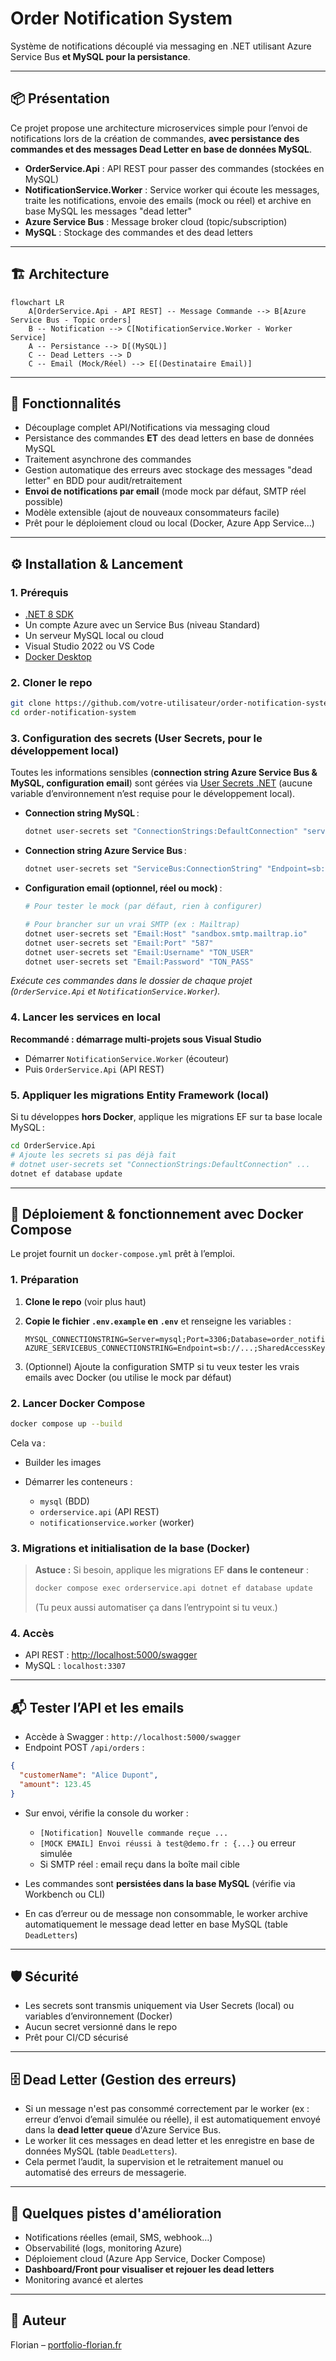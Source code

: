 # Order Notification System

Système de notifications découplé via messaging en .NET utilisant Azure Service Bus **et MySQL pour la persistance**.

---

## 📦 Présentation

Ce projet propose une architecture microservices simple pour l’envoi de notifications lors de la création de commandes, **avec persistance des commandes et des messages Dead Letter en base de données MySQL**.

* **OrderService.Api** : API REST pour passer des commandes (stockées en MySQL)
* **NotificationService.Worker** : Service worker qui écoute les messages, traite les notifications, envoie des emails (mock ou réel) et archive en base MySQL les messages "dead letter"
* **Azure Service Bus** : Message broker cloud (topic/subscription)
* **MySQL** : Stockage des commandes et des dead letters

---

## 🏗️ Architecture

```mermaid
flowchart LR
    A[OrderService.Api - API REST] -- Message Commande --> B[Azure Service Bus - Topic orders]
    B -- Notification --> C[NotificationService.Worker - Worker Service]
    A -- Persistance --> D[(MySQL)]
    C -- Dead Letters --> D
    C -- Email (Mock/Réel) --> E[(Destinataire Email)]
```

---

## 🚀 Fonctionnalités

* Découplage complet API/Notifications via messaging cloud
* Persistance des commandes **ET** des dead letters en base de données MySQL
* Traitement asynchrone des commandes
* Gestion automatique des erreurs avec stockage des messages "dead letter" en BDD pour audit/retraitement
* **Envoi de notifications par email** (mode mock par défaut, SMTP réel possible)
* Modèle extensible (ajout de nouveaux consommateurs facile)
* Prêt pour le déploiement cloud ou local (Docker, Azure App Service…)

---

## ⚙️ Installation & Lancement

### 1. Prérequis

* [.NET 8 SDK](https://dotnet.microsoft.com/download)
* Un compte Azure avec un Service Bus (niveau Standard)
* Un serveur MySQL local ou cloud
* Visual Studio 2022 ou VS Code
* [Docker Desktop](https://www.docker.com/products/docker-desktop/)

### 2. Cloner le repo

```bash
git clone https://github.com/votre-utilisateur/order-notification-system.git
cd order-notification-system
```

### 3. Configuration des secrets (User Secrets, pour le développement local)

Toutes les informations sensibles (**connection string Azure Service Bus & MySQL, configuration email**) sont gérées via [User Secrets .NET](https://learn.microsoft.com/fr-fr/aspnet/core/security/app-secrets?view=aspnetcore-8.0&tabs=windows) (aucune variable d’environnement n’est requise pour le développement local).

* **Connection string MySQL** :

  ```bash
  dotnet user-secrets set "ConnectionStrings:DefaultConnection" "server=localhost;port=3306;database=order_notification_db;user=root;password=motdepasse"
  ```
* **Connection string Azure Service Bus** :

  ```bash
  dotnet user-secrets set "ServiceBus:ConnectionString" "Endpoint=sb://...;SharedAccessKeyName=RootManageSharedAccessKey;SharedAccessKey=..."
  ```
* **Configuration email (optionnel, réel ou mock)** :

  ```bash
  # Pour tester le mock (par défaut, rien à configurer)

  # Pour brancher sur un vrai SMTP (ex : Mailtrap)
  dotnet user-secrets set "Email:Host" "sandbox.smtp.mailtrap.io"
  dotnet user-secrets set "Email:Port" "587"
  dotnet user-secrets set "Email:Username" "TON_USER"
  dotnet user-secrets set "Email:Password" "TON_PASS"
  ```

*Exécute ces commandes dans le dossier de chaque projet (`OrderService.Api` et `NotificationService.Worker`).*

### 4. Lancer les services en local

**Recommandé : démarrage multi-projets sous Visual Studio**

* Démarrer `NotificationService.Worker` (écouteur)
* Puis `OrderService.Api` (API REST)

### 5. Appliquer les migrations Entity Framework (local)

Si tu développes **hors Docker**, applique les migrations EF sur ta base locale MySQL :

```bash
cd OrderService.Api
# Ajoute les secrets si pas déjà fait
# dotnet user-secrets set "ConnectionStrings:DefaultConnection" ...
dotnet ef database update
```

---

## 🐳 Déploiement & fonctionnement avec Docker Compose

Le projet fournit un `docker-compose.yml` prêt à l’emploi.

### 1. Préparation

1. **Clone le repo** (voir plus haut)
2. **Copie le fichier `.env.example` en `.env`** et renseigne les variables :

   ```env
   MYSQL_CONNECTIONSTRING=Server=mysql;Port=3306;Database=order_notification_db;User=your_username;Password=your_password_
   AZURE_SERVICEBUS_CONNECTIONSTRING=Endpoint=sb://...;SharedAccessKeyName=RootManageSharedAccessKey;SharedAccessKey=...
   ```
3. (Optionnel) Ajoute la configuration SMTP si tu veux tester les vrais emails avec Docker (ou utilise le mock par défaut)

### 2. Lancer Docker Compose

```bash
docker compose up --build
```

Cela va :

* Builder les images
* Démarrer les conteneurs :

  * `mysql` (BDD)
  * `orderservice.api` (API REST)
  * `notificationservice.worker` (worker)

### 3. Migrations et initialisation de la base (Docker)

> **Astuce :** Si besoin, applique les migrations EF **dans le conteneur** :
>
> ```bash
> docker compose exec orderservice.api dotnet ef database update
> ```
>
> (Tu peux aussi automatiser ça dans l’entrypoint si tu veux.)

### 4. Accès

* API REST : [http://localhost:5000/swagger](http://localhost:5000/swagger)
* MySQL : `localhost:3307`

---

## 📬 Tester l’API et les emails

* Accède à Swagger : `http://localhost:5000/swagger`
* Endpoint POST `/api/orders` :

```json
{
  "customerName": "Alice Dupont",
  "amount": 123.45
}
```

* Sur envoi, vérifie la console du worker :

  * `[Notification] Nouvelle commande reçue ...`
  * `[MOCK EMAIL] Envoi réussi à test@demo.fr : {...}` ou erreur simulée
  * Si SMTP réel : email reçu dans la boîte mail cible
* Les commandes sont **persistées dans la base MySQL** (vérifie via Workbench ou CLI)
* En cas d’erreur ou de message non consommable, le worker archive automatiquement le message dead letter en base MySQL (table `DeadLetters`)

---

## 🛡️ Sécurité

* Les secrets sont transmis uniquement via User Secrets (local) ou variables d’environnement (Docker)
* Aucun secret versionné dans le repo
* Prêt pour CI/CD sécurisé

---

## 🗄️ Dead Letter (Gestion des erreurs)

* Si un message n'est pas consommé correctement par le worker (ex : erreur d’envoi d’email simulée ou réelle), il est automatiquement envoyé dans la **dead letter queue** d'Azure Service Bus.
* Le worker lit ces messages en dead letter et les enregistre en base de données MySQL (table `DeadLetters`).
* Cela permet l’audit, la supervision et le retraitement manuel ou automatisé des erreurs de messagerie.

---

## 🔗 Quelques pistes d'amélioration

* Notifications réelles (email, SMS, webhook…)
* Observabilité (logs, monitoring Azure)
* Déploiement cloud (Azure App Service, Docker Compose)
* **Dashboard/Front pour visualiser et rejouer les dead letters**
* Monitoring avancé et alertes

---

## 📝 Auteur

Florian – [portfolio-florian.fr](https://portfolio-florian.fr)
